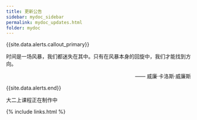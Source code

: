 ```yaml
---
title: 更新公告
sidebar: mydoc_sidebar
permalink: mydoc_updates.html
folder: mydoc
---
```


{{site.data.alerts.callout_primary}}
<p>时间是一场风暴，我们都迷失在其中。只有在风暴本身的回旋中，我们才能找到方向。</p>
<p align="right">—— 威廉·卡洛斯·威廉斯</p>

{{site.data.alerts.end}}

大二上课程正在制作中

{% include links.html %}
